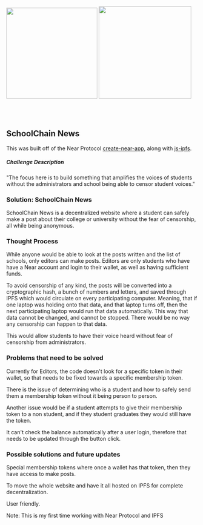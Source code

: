 <br />
<br />

<p>
<img src="https://nearprotocol.com/wp-content/themes/near-19/assets/img/logo.svg?t=1553011311" width="240">

<img src="https://camo.githubusercontent.com/46b35cfde3037086d2777436e46fc1a0f1f035ec/68747470733a2f2f697066732e696f2f697066732f516d65364b4a644b637038355459624c78754c56376f517a4d694c72656d4437484d6f584c5a456d676f36526e682f6a732d697066732d737469636b65722e706e67" width="244">
</p>

<br />
<br />

## SchoolChain News

This was built off of the Near Protocol [create-near-app](https://github.com/nearprotocol/create-near-app), along with [js-ipfs](https://github.com/ipfs/js-ipfs).

##### Challenge Description

"The focus here is to build something that amplifies the voices of students without the administrators and school being able to censor student voices."

### Solution: SchoolChain News

SchoolChain News is a decentralized website where a student can safely make a post about their college or university without the fear of censorship, all while being anonymous.

### Thought Process

While anyone would be able to look at the posts written and the list of schools, only editors can make posts. Editors are only students who have have a Near account and login to their wallet, as well as having sufficient funds.

To avoid censorship of any kind, the posts will be converted into a cryptographic hash, a bunch of numbers and letters, and saved through IPFS which would circulate on every participating computer. Meaning, that if one laptop was holding onto that data, and that laptop turns off, then the next participating laptop would run that data automatically. This way that data cannot be changed, and cannot be stopped. There would be no way any censorship can happen to that data.

This would allow students to have their voice heard without fear of censorship from administrators.

### Problems that need to be solved

Currently for Editors, the code doesn't look for a specific token in their wallet, so that needs to be fixed towards a specific membership token.

There is the issue of determining who is a student and how to safely send them a membership token without it being person to person.

Another issue would be if a student attempts to give their membership token to a non student, and if they student graduates they would still have the token.

It can't check the balance automatically after a user login, therefore that needs to be updated through the button click.

### Possible solutions and future updates

Special membership tokens where once a wallet has that token, then they have access to make posts.

To move the whole website and have it all hosted on IPFS for complete decentralization.

User friendly.

Note: This is my first time working with Near Protocol and IPFS
